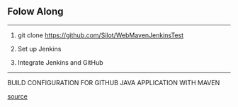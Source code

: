 ## Folow Along

---------------------

1) git clone https://github.com/Silot/WebMavenJenkinsTest

2) Set up Jenkins

3) Integrate Jenkins and GitHub 

-----------------------

BUILD CONFIGURATION FOR GITHUB JAVA APPLICATION WITH MAVEN

[source](http://www.bogotobogo.com/DevOps/Jenkins/Jenkins_GitHub_Java_Application_Project_Build_Configuration_Maven.php)
